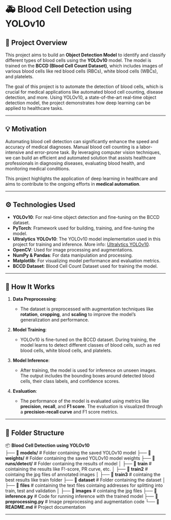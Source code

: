 # 🚑 **Blood Cell Detection using YOLOv10**

## 📖 **Project Overview**
This project aims to build an **Object Detection Model** to identify and classify different types of blood cells using the **YOLOv10** model. The model is trained on the **BCCD (Blood Cell Count Dataset)**, which includes images of various blood cells like red blood cells (RBCs), white blood cells (WBCs), and platelets.

The goal of this project is to automate the detection of blood cells, which is crucial for medical applications like automated blood cell counting, disease detection, and more. Using YOLOv10, a state-of-the-art real-time object detection model, the project demonstrates how deep learning can be applied to healthcare tasks.

---

## 💡 **Motivation**
Automating blood cell detection can significantly enhance the speed and accuracy of medical diagnoses. Manual blood cell counting is a labor-intensive and error-prone task. By leveraging computer vision techniques, we can build an efficient and automated solution that assists healthcare professionals in diagnosing diseases, evaluating blood health, and monitoring medical conditions.

This project highlights the application of deep learning in healthcare and aims to contribute to the ongoing efforts in **medical automation**.

---

## ⚙️ **Technologies Used**
- **YOLOv10**: For real-time object detection and fine-tuning on the BCCD dataset.
- **PyTorch**: Framework used for building, training, and fine-tuning the model.
- **Ultralytics YOLOv10**: The YOLOv10 model implementation used in this project for training and inference. More info: [Ultralytics YOLOv10](https://github.com/ultralytics/yolov5).
- **OpenCV**: Used for image processing and augmentations.
- **NumPy & Pandas**: For data manipulation and processing.
- **Matplotlib**: For visualizing model performance and evaluation metrics.
- **BCCD Dataset**: Blood Cell Count Dataset used for training the model.

---

## 🚀 **How It Works**

1. **Data Preprocessing**:
   - The dataset is preprocessed with augmentation techniques like **rotation**, **cropping**, and **scaling** to improve the model’s generalization and performance.
   
2. **Model Training**:
   - YOLOv10 is fine-tuned on the BCCD dataset. During training, the model learns to detect different classes of blood cells, such as red blood cells, white blood cells, and platelets.
   
3. **Model Inference**:
   - After training, the model is used for inference on unseen images. The output includes the bounding boxes around detected blood cells, their class labels, and confidence scores.
   
4. **Evaluation**:
   - The performance of the model is evaluated using metrics like **precision**, **recall**, and **F1 score**. The evaluation is visualized through a **precision-recall curve** and F1 score metrics.

---

## 📂 Folder Structure

📦 **Blood Cell Detection using YOLOv10**  
├── 📂 **models/**                   # Folder containing the saved YOLOv10 model 
├── 📂 **weights/**                  # Folder containing the saved YOLOv10 model weights 
├── 📂 **runs/detect/**              # Folder containing the results of model
│   ├── 📂 **train**                 # cointaining the results like F!-score, PR curve, etc.
│   ├── 📂 **train2**                # cointaing the jpg files of annotated images
│   ├── 📂 **train3**                # cointaing the best results like train folder 
├── 📂 **dataset**                   # Folder containing the dataset
│   ├── 📂 **files**                 # cointaining the text files cointaing addresses for splitting into train, test and validation
│   ├── 📂 **images**                # cointaing the jpg files
├── 📜 **inference.py**              # Code for running inference with the trained model
├── 📜 **preprocessing.py**          # Image preprocessing and augmentation code 
└── 📜 **README.md**                 # Project documentation  

---


